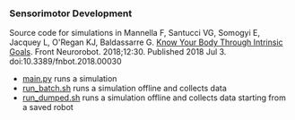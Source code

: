 ### Sensorimotor Development

Source code for simulations in
Mannella F, Santucci VG, Somogyi E, Jacquey L, O'Regan KJ, Baldassarre G. [Know Your Body Through Intrinsic Goals](https://www.frontiersin.org/articles/10.3389/fnbot.2018.00030/full). Front Neurorobot. 2018;12:30. Published 2018 Jul 3. doi:10.3389/fnbot.2018.00030

* [main.py](src/model/main.py) runs a simulation
* [run_batch.sh](run/run_batch.sh) runs a simulation offline and collects data
* [run_dumped.sh](run/run_dumped.sh) runs a simulation offline and collects data starting from a saved robot
